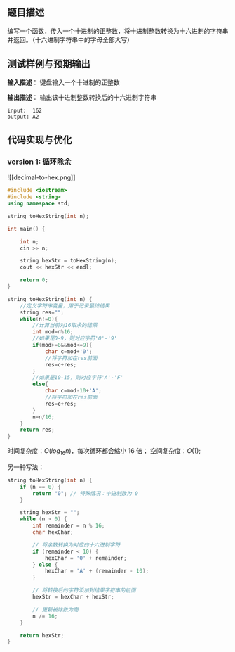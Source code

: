 ## 题目描述
编写一个函数，传入一个十进制的正整数，将十进制整数转换为十六进制的字符串并返回。（十六进制字符串中的字母全部大写）

## 测试样例与预期输出
**输入描述**：
键盘输入一个十进制的正整数

**输出描述**：
输出该十进制整数转换后的十六进制字符串

```
input:  162
output: A2
```

## 代码实现与优化
### version 1: 循环除余
![[decimal-to-hex.png]]
```cpp
#include <iostream>
#include <string>
using namespace std;

string toHexString(int n);

int main() {

    int n;
    cin >> n;

    string hexStr = toHexString(n);
    cout << hexStr << endl;

    return 0;
}

string toHexString(int n) {
    //定义字符串变量，用于记录最终结果
    string res="";
    while(n!=0){
        //计算当前对16取余的结果
        int mod=n%16;
        //如果是0-9，则对应字符'0'-'9'
        if(mod>=0&&mod<=9){
            char c=mod+'0';
            //将字符加在res前面
            res=c+res;
        }
        //如果是10-15，则对应字符'A'-'F'
        else{
            char c=mod-10+'A';
            //将字符加在res前面
            res=c+res;
        }
        n=n/16;
    }
    return res;
}

```

时间复杂度：$O(log_{16}n)$，每次循环都会缩小 16 倍；
空间复杂度：$O(1)$;

另一种写法：
```cpp
string toHexString(int n) {
    if (n == 0) {
        return "0"; // 特殊情况：十进制数为 0
    }

    string hexStr = "";
    while (n > 0) {
        int remainder = n % 16;
        char hexChar;

        // 将余数转换为对应的十六进制字符
        if (remainder < 10) {
            hexChar = '0' + remainder;
        } else {
            hexChar = 'A' + (remainder - 10);
        }

        // 将转换后的字符添加到结果字符串的前面
        hexStr = hexChar + hexStr;

        // 更新被除数为商
        n /= 16;
    }

    return hexStr;
}
```